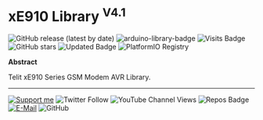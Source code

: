 # xE910 Library <sup>V4.1</sup>

![GitHub release (latest by date)](https://img.shields.io/github/v/release/akkoyun/Telit_xE910) ![arduino-library-badge](https://www.ardu-badge.com/badge/Telit_xE910.svg?) ![Visits Badge](https://badges.pufler.dev/visits/akkoyun/Telit_xE910) ![GitHub stars](https://img.shields.io/github/stars/akkoyun/Telit_xE910?style=flat&logo=github) ![Updated Badge](https://badges.pufler.dev/updated/akkoyun/Telit_xE910) ![PlatformIO Registry](https://badges.registry.platformio.org/packages/akkoyun/library/Telit_xE910.svg)


**Abstract**

Telit xE910 Series GSM Modem AVR Library.


---

[![Support me](https://img.shields.io/badge/Support-PATREON-GREEN.svg)](https://www.patreon.com/bePatron?u=62967889) ![Twitter Follow](https://img.shields.io/twitter/follow/gunceakkoyun?style=social) ![YouTube Channel Views](https://img.shields.io/youtube/channel/views/UCIguQGdaBT1GnnVMz5qAZ2Q?style=social) ![Repos Badge](https://badges.pufler.dev/repos/akkoyun) [![E-Mail](https://img.shields.io/badge/E_Mail-Mehmet_Gunce_Akkoyun-blue.svg)](mailto:akkoyun@me.com) ![GitHub](https://img.shields.io/github/license/akkoyun/Statistical) 